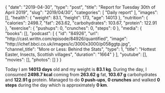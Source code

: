 {
    "date": "2019-04-30",
    "type": "post",
    "title": "Report for Tuesday 30th of April 2019",
    "slug": "2019\/04\/30",
    "categories": [
        "Daily report"
    ],
    "images": [],
    "health": {
        "weight": 83.1,
        "height": 173,
        "age": 14013
    },
    "nutrition": {
        "calories": 2498.7,
        "fat": 263.62,
        "carbohydrates": 103.67,
        "protein": 122.91
    },
    "exercise": {
        "pushups": 0,
        "crunches": 0,
        "steps": 0
    },
    "media": {
        "books": [],
        "podcast": [
            {
                "id": "84926",
                "url": "http:\/\/cast.writtn.com\/episode\/84926\/quantified",
                "image": "http:\/\/ichef.bbci.co.uk\/images\/ic\/3000x3000\/p058ggtp.jpg",
                "channel_title": "More or Less: Behind the Stats",
                "type": 1,
                "title": "Hottest Easter, Insects, Scottish villages",
                "duration": "1664"
            }
        ],
        "youtube": [],
        "movies": [],
        "photos": []
    }
}

Today I am <strong>14013 days</strong> old and my weight is <strong>83.1 kg</strong>. During the day, I consumed <strong>2498.7 kcal</strong> coming from <strong>263.62 g</strong> fat, <strong>103.67 g</strong> carbohydrates and <strong>122.91 g</strong> protein. Managed to do <strong>0 push-ups</strong>, <strong>0 crunches</strong> and walked <strong>0 steps</strong> during the day which is approximately <strong>0 km</strong>.